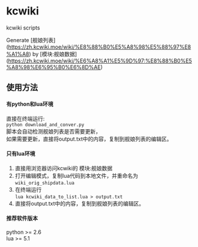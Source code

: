 # kcwiki
kcwiki scripts

Generate [舰娘列表] (https://zh.kcwiki.moe/wiki/%E8%88%B0%E5%A8%98%E5%88%97%E8%A1%A8) by [模块:舰娘数据] (https://zh.kcwiki.moe/wiki/%E6%A8%A1%E5%9D%97:%E8%88%B0%E5%A8%98%E6%95%B0%E6%8D%AE)

## 使用方法
#### 有python和lua环境
直接在终端运行:  
`python download_and_conver.py`  
脚本会自动检测舰娘列表是否需要更新，  
如果需要更新，直接将output.txt中的内容，复制到舰娘列表的编辑区。  

#### 只有lua环境  
1. 直接用浏览器访问kcwiki的 模块:舰娘数据  
2. 打开编辑模式，复制lua代码到本地文件，并重命名为  
`wiki_orig_shipdata.lua`   
3. 在终端运行  
`lua kcwiki_data_to_list.lua > output.txt`  
4. 直接将output.txt中的内容，复制到舰娘列表的编辑区。  

#### 推荐软件版本
python >= 2.6  
lua >= 5.1

